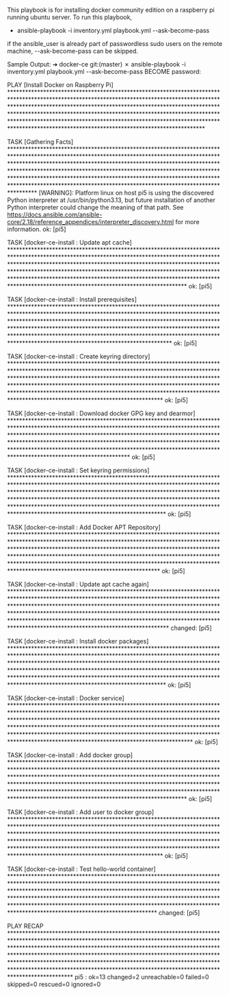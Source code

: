 This playbook is for installing docker community edition on a raspberry pi running ubuntu server.
To run this playbook,
 - ansible-playbook -i inventory.yml playbook.yml --ask-become-pass

if the ansible_user is already part of passwordless sudo users on the remote machine, --ask-become-pass can be skipped.


Sample Output:
➜  docker-ce git:(master) ✗ ansible-playbook -i inventory.yml playbook.yml --ask-become-pass
BECOME password:

PLAY [Install Docker on Raspberry Pi] *************************************************************************************************************************************************************************************************************************************************************************************************************************************************************************************************************************************

TASK [Gathering Facts] ****************************************************************************************************************************************************************************************************************************************************************************************************************************************************************************************************************************************************
[WARNING]: Platform linux on host pi5 is using the discovered Python interpreter at /usr/bin/python3.13, but future installation of another Python interpreter could change the meaning of that path. See https://docs.ansible.com/ansible-core/2.18/reference_appendices/interpreter_discovery.html for more information.
ok: [pi5]

TASK [docker-ce-install : Update apt cache] *******************************************************************************************************************************************************************************************************************************************************************************************************************************************************************************************************************************
ok: [pi5]

TASK [docker-ce-install : Install prerequisites] **************************************************************************************************************************************************************************************************************************************************************************************************************************************************************************************************************************
ok: [pi5]

TASK [docker-ce-install : Create keyring directory] ***********************************************************************************************************************************************************************************************************************************************************************************************************************************************************************************************************************
ok: [pi5]

TASK [docker-ce-install : Download docker GPG key and dearmor] ************************************************************************************************************************************************************************************************************************************************************************************************************************************************************************************************************
ok: [pi5]

TASK [docker-ce-install : Set keyring permissions] ************************************************************************************************************************************************************************************************************************************************************************************************************************************************************************************************************************
ok: [pi5]

TASK [docker-ce-install : Add Docker APT Repository] **********************************************************************************************************************************************************************************************************************************************************************************************************************************************************************************************************************
ok: [pi5]

TASK [docker-ce-install : Update apt cache again] *************************************************************************************************************************************************************************************************************************************************************************************************************************************************************************************************************************
changed: [pi5]

TASK [docker-ce-install : Install docker packages] ************************************************************************************************************************************************************************************************************************************************************************************************************************************************************************************************************************
ok: [pi5]

TASK [docker-ce-install : Docker service] *********************************************************************************************************************************************************************************************************************************************************************************************************************************************************************************************************************************
ok: [pi5]

TASK [docker-ce-install : Add docker group] *******************************************************************************************************************************************************************************************************************************************************************************************************************************************************************************************************************************
ok: [pi5]

TASK [docker-ce-install : Add user to docker group] ***********************************************************************************************************************************************************************************************************************************************************************************************************************************************************************************************************************
ok: [pi5]

TASK [docker-ce-install : Test hello-world container] *********************************************************************************************************************************************************************************************************************************************************************************************************************************************************************************************************************
changed: [pi5]

PLAY RECAP ****************************************************************************************************************************************************************************************************************************************************************************************************************************************************************************************************************************************************************
pi5                        : ok=13   changed=2    unreachable=0    failed=0    skipped=0    rescued=0    ignored=0   


